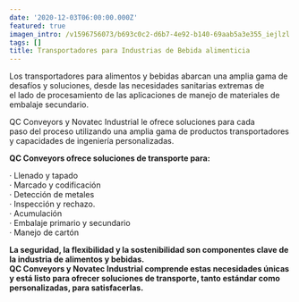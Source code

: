 ```yaml
---
date: '2020-12-03T06:00:00.000Z'
featured: true
imagen_intro: /v1596756073/b693c0c2-d6b7-4e92-b140-69aab5a3e355_iejlzl.png
tags: []
title: Transportadores para Industrias de Bebida alimenticia
---
```





Los transportadores para alimentos y bebidas abarcan una amplia gama de desafíos y soluciones, desde las necesidades sanitarias extremas de  
el lado de procesamiento de las aplicaciones de manejo de materiales de  
embalaje secundario.

 QC Conveyors y Novatec Industrial le ofrece soluciones para cada  
paso del proceso utilizando una amplia gama de productos transportadores  
y capacidades de ingeniería personalizadas.

**QC Conveyors ofrece soluciones de transporte para:**

· Llenado y tapado  
· Marcado y codificación  
· Detección de metales  
· Inspección y rechazo.  
· Acumulación  
· Embalaje primario y secundario  
· Manejo de cartón

**La seguridad, la flexibilidad y la sostenibilidad son componentes clave de la industria de alimentos y bebidas.  
QC Conveyors y Novatec Industrial comprende estas necesidades únicas y está listo para ofrecer soluciones de transporte, tanto estándar como personalizadas, para satisfacerlas.**
